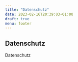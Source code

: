 ```yaml
---
title: "Datenschutz"
date: 2023-02-16T20:39:03+01:00
draft: true
menu: footer
---
```


## Datenschutz

Datenschutz
